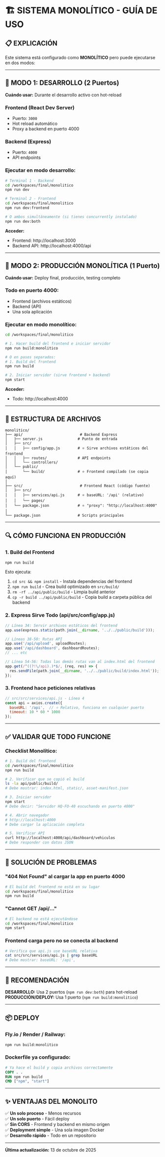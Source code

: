 # 🏗️ SISTEMA MONOLÍTICO - GUÍA DE USO

## 📋 EXPLICACIÓN

Este sistema está configurado como **MONOLÍTICO** pero puede ejecutarse en dos modos:

---

## 🔧 MODO 1: DESARROLLO (2 Puertos)

**Cuándo usar:** Durante el desarrollo activo con hot-reload

### Frontend (React Dev Server)
- Puerto: `3000`
- Hot reload automático
- Proxy a backend en puerto 4000

### Backend (Express)
- Puerto: `4000`
- API endpoints

### Ejecutar en modo desarrollo:

```bash
# Terminal 1 - Backend
cd /workspaces/final/monolitico
npm run dev

# Terminal 2 - Frontend
cd /workspaces/final/monolitico
npm run dev:frontend

# O ambos simultáneamente (si tienes concurrently instalado)
npm run dev:both
```

**Acceder:**
- Frontend: http://localhost:3000
- Backend API: http://localhost:4000/api

---

## 🚀 MODO 2: PRODUCCIÓN MONOLÍTICA (1 Puerto)

**Cuándo usar:** Deploy final, producción, testing completo

### Todo en puerto 4000:
- Frontend (archivos estáticos)
- Backend (API)
- Una sola aplicación

### Ejecutar en modo monolítico:

```bash
cd /workspaces/final/monolitico

# 1. Hacer build del frontend e iniciar servidor
npm run build:monolitico

# O en pasos separados:
# 1. Build del frontend
npm run build

# 2. Iniciar servidor (sirve frontend + backend)
npm start
```

**Acceder:**
- Todo: http://localhost:4000

---

## 📂 ESTRUCTURA DE ARCHIVOS

```
monolitico/
├── api/                          # Backend Express
│   ├── server.js                # Punto de entrada
│   ├── src/
│   │   ├── config/app.js        # ⭐ Sirve archivos estáticos del frontend
│   │   ├── routes/              # API endpoints
│   │   └── controllers/
│   └── public/
│       └── build/               # ⭐ Frontend compilado (se copia aquí)
│
├── src/                          # Frontend React (código fuente)
│   ├── src/
│   │   ├── services/api.js      # ⭐ baseURL: '/api' (relativo)
│   │   └── pages/
│   └── package.json             # ⭐ "proxy": "http://localhost:4000"
│
└── package.json                 # Scripts principales
```

---

## 🔍 CÓMO FUNCIONA EN PRODUCCIÓN

### 1. Build del Frontend
```bash
npm run build
```
Esto ejecuta:
1. `cd src && npm install` - Instala dependencias del frontend
2. `npm run build` - Crea build optimizado en `src/build/`
3. `rm -rf ../api/public/build` - Limpia build anterior
4. `cp -r build ../api/public/build` - Copia build a carpeta pública del backend

### 2. Express Sirve Todo (api/src/config/app.js)

```javascript
// Línea 34: Servir archivos estáticos del frontend
app.use(express.static(path.join(__dirname, '../../public/build')));

// Líneas 38-50: Rutas API
app.use('/api/upload', uploadRoutes);
app.use('/api/dashboard', dashboardRoutes);
// ... etc

// Línea 54-56: Todas las demás rutas van al index.html del frontend
app.get(/^((?!\/api).)*$/, (req, res) => {
  res.sendFile(path.join(__dirname, '../../public/build/index.html'));
});
```

### 3. Frontend hace peticiones relativas

```javascript
// src/src/services/api.js - Línea 4
const api = axios.create({
  baseURL: '/api',  // ⭐ Relativo, funciona en cualquier puerto
  timeout: 10 * 60 * 1000
});
```

---

## ✅ VALIDAR QUE TODO FUNCIONE

### Checklist Monolítico:

```bash
# 1. Build del frontend
cd /workspaces/final/monolitico
npm run build

# 2. Verificar que se copió el build
ls -la api/public/build/
# Debe mostrar: index.html, static/, asset-manifest.json

# 3. Iniciar servidor
npm start
# Debe decir: "Servidor HQ-FO-40 escuchando en puerto 4000"

# 4. Abrir navegador
# http://localhost:4000
# Debe cargar la aplicación completa

# 5. Verificar API
curl http://localhost:4000/api/dashboard/vehiculos
# Debe responder con datos JSON
```

---

## 🐛 SOLUCIÓN DE PROBLEMAS

### "404 Not Found" al cargar la app en puerto 4000
```bash
# El build del frontend no está en su lugar
cd /workspaces/final/monolitico
npm run build
```

### "Cannot GET /api/..."
```bash
# El backend no está ejecutándose
cd /workspaces/final/monolitico
npm start
```

### Frontend carga pero no se conecta al backend
```bash
# Verifica que api.js use baseURL relativa
cat src/src/services/api.js | grep baseURL
# Debe mostrar: baseURL: '/api',
```

---

## 🎯 RECOMENDACIÓN

**DESARROLLO:** Usa 2 puertos (`npm run dev:both`) para hot-reload  
**PRODUCCIÓN/DEPLOY:** Usa 1 puerto (`npm run build:monolitico`)

---

## 📦 DEPLOY

### Fly.io / Render / Railway:
```bash
npm run build:monolitico
```

### Dockerfile ya configurado:
```dockerfile
# Ya hace el build y copia archivos correctamente
COPY . .
RUN npm run build
CMD ["npm", "start"]
```

---

## ✨ VENTAJAS DEL MONOLITO

✅ **Un solo proceso** - Menos recursos  
✅ **Un solo puerto** - Fácil deploy  
✅ **Sin CORS** - Frontend y backend en mismo origen  
✅ **Deployment simple** - Una sola imagen Docker  
✅ **Desarrollo rápido** - Todo en un repositorio

---

**Última actualización:** 13 de octubre de 2025
